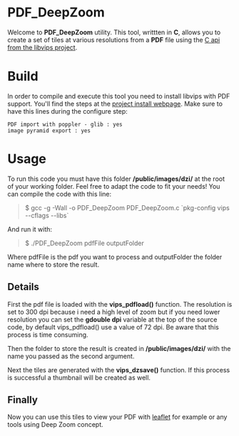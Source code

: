 # PDF_DeepZoom
Welcome to **PDF_DeepZoom** utility.
This tool, writtten in **C**, allows you to create a set of tiles at various resolutions from a **PDF** file using the [C api from the libvips project](http://libvips.github.io/libvips/API/current/using-from-c.html).

# Build
In order to compile and execute this tool you need to install libvips with PDF support. You'll find the steps at the [project install webpage](http://libvips.github.io/libvips/install.html).
Make sure to have this lines during the configure step:

    PDF import with poppler - glib : yes
    image pyramid export : yes



# Usage
To run this code you must have this folder **/public/images/dzi/** at the root of your working folder. Feel free to adapt the code to fit your needs!
You can compile the code with this line:
>$ gcc -g -Wall -o PDF_DeepZoom PDF_DeepZoom.c \`pkg-config vips --cflags --libs\`

And run it with:
>$ ./PDF_DeepZoom pdfFile outputFolder

 Where pdfFile is the pdf you want to process and outputFolder the folder name where to store the result.
 
 ## Details
 First the pdf file is loaded with  the **vips_pdfload()** function. The resolution is set to 300 dpi because i need a high level of zoom but if you need lower resolution you can set the    **gdouble dpi**  variable at the top of the source code, by default vips_pdfload() use a value of 72 dpi. 
 Be aware that this process is time consuming.

Then the folder to store the result is created  in **/public/images/dzi/** with the name you passed as the second argument.

Next the tiles are generated with the **vips_dzsave()** function. If this process is successful a thumbnail will be created as well.

## Finally
Now you can use this tiles to view your PDF with [leaflet](https://leafletjs.com/) for example or any tools using Deep Zoom concept.

